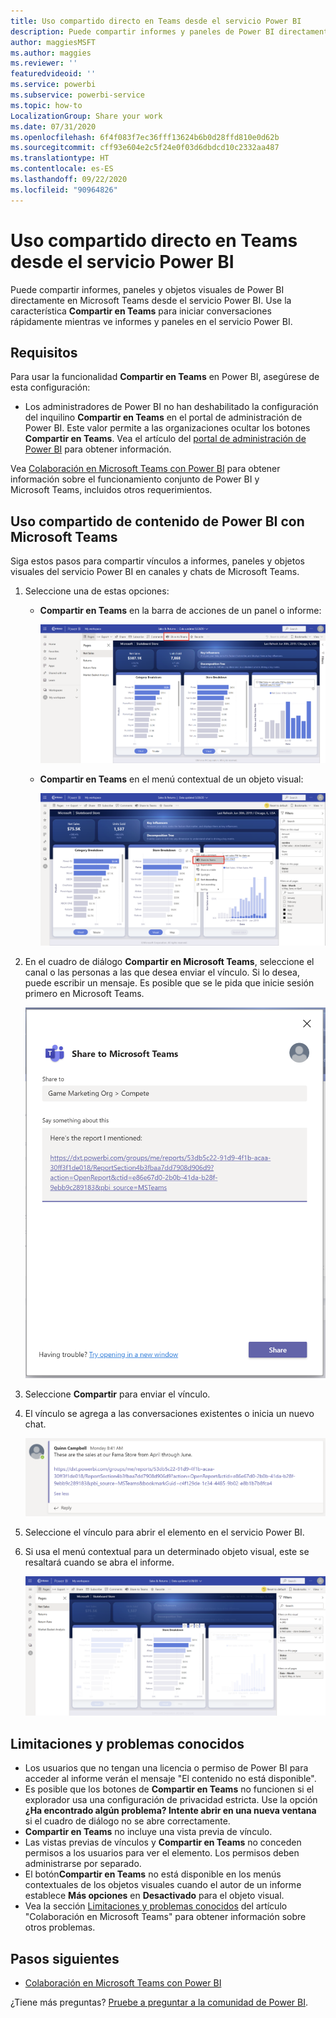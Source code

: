 ```yaml
---
title: Uso compartido directo en Teams desde el servicio Power BI
description: Puede compartir informes y paneles de Power BI directamente en Microsoft Teams desde el servicio Power BI.
author: maggiesMSFT
ms.author: maggies
ms.reviewer: ''
featuredvideoid: ''
ms.service: powerbi
ms.subservice: powerbi-service
ms.topic: how-to
LocalizationGroup: Share your work
ms.date: 07/31/2020
ms.openlocfilehash: 6f4f083f7ec36fff13624b6b0d28ffd810e0d62b
ms.sourcegitcommit: cff93e604e2c5f24e0f03d6dbdcd10c2332aa487
ms.translationtype: HT
ms.contentlocale: es-ES
ms.lasthandoff: 09/22/2020
ms.locfileid: "90964826"
---
```

# <a name="share-directly-to-microsoft-teams-from-the-power-bi-service"></a>Uso compartido directo en Teams desde el servicio Power BI

Puede compartir informes, paneles y objetos visuales de Power BI directamente en Microsoft Teams desde el servicio Power BI. Use la característica **Compartir en Teams** para iniciar conversaciones rápidamente mientras ve informes y paneles en el servicio Power BI.

## <a name="requirements"></a>Requisitos

Para usar la funcionalidad **Compartir en Teams** en Power BI, asegúrese de esta configuración:

- Los administradores de Power BI no han deshabilitado la configuración del inquilino **Compartir en Teams** en el portal de administración de Power BI. Este valor permite a las organizaciones ocultar los botones **Compartir en Teams**. Vea el artículo del [portal de administración de Power BI](../admin/service-admin-portal.md#share-to-teams-tenant-setting) para obtener información.

Vea [Colaboración en Microsoft Teams con Power BI](service-collaborate-microsoft-teams.md) para obtener información sobre el funcionamiento conjunto de Power BI y Microsoft Teams, incluidos otros requerimientos.

## <a name="share-power-bi-content-to-microsoft-teams"></a>Uso compartido de contenido de Power BI con Microsoft Teams

Siga estos pasos para compartir vínculos a informes, paneles y objetos visuales del servicio Power BI en canales y chats de Microsoft Teams.

1. Seleccione una de estas opciones:

   * **Compartir en Teams** en la barra de acciones de un panel o informe:

       ![Captura de pantalla del botón Compartir en Teams en la barra de acciones.](media/service-share-report-teams/service-teams-share-to-teams-action-bar-button.png)
    
   * **Compartir en Teams** en el menú contextual de un objeto visual:
    
      ![Captura de pantalla del botón Compartir en Teams en el menú contextual de un objeto visual.](media/service-share-report-teams/service-teams-share-to-teams-visual-context-menu.png)

1. En el cuadro de diálogo **Compartir en Microsoft Teams**, seleccione el canal o las personas a las que desea enviar el vínculo. Si lo desea, puede escribir un mensaje. Es posible que se le pida que inicie sesión primero en Microsoft Teams.

    ![Captura de pantalla del cuadro de diálogo Compartir en Microsoft Teams con información y mensaje.](media/service-share-report-teams/service-teams-share-to-teams-dialog.png)

1. Seleccione **Compartir** para enviar el vínculo.
    
1. El vínculo se agrega a las conversaciones existentes o inicia un nuevo chat.

    ![Captura de pantalla de la conversación de Microsoft Teams con vínculo a un elemento de Power BI.](media/service-share-report-teams/service-teams-share-to-teams-deep-link.png)

1. Seleccione el vínculo para abrir el elemento en el servicio Power BI.

1. Si usa el menú contextual para un determinado objeto visual, este se resaltará cuando se abra el informe.

    ![Captura de pantalla del informe de Power BI abierto con un objeto visual específico resaltado.](media/service-share-report-teams/service-teams-share-to-teams-spotlight-visual.png)


## <a name="known-issues-and-limitations"></a>Limitaciones y problemas conocidos

- Los usuarios que no tengan una licencia o permiso de Power BI para acceder al informe verán el mensaje "El contenido no está disponible".
- Es posible que los botones de **Compartir en Teams** no funcionen si el explorador usa una configuración de privacidad estricta. Use la opción **¿Ha encontrado algún problema? Intente abrir en una nueva ventana** si el cuadro de diálogo no se abre correctamente.
- **Compartir en Teams** no incluye una vista previa de vínculo.
- Las vistas previas de vínculos y **Compartir en Teams** no conceden permisos a los usuarios para ver el elemento. Los permisos deben administrarse por separado.
- El botón**Compartir en Teams** no está disponible en los menús contextuales de los objetos visuales cuando el autor de un informe establece **Más opciones** en **Desactivado** para el objeto visual.
- Vea la sección [Limitaciones y problemas conocidos](service-collaborate-microsoft-teams.md#known-issues-and-limitations) del artículo "Colaboración en Microsoft Teams" para obtener información sobre otros problemas.

## <a name="next-steps"></a>Pasos siguientes

- [Colaboración en Microsoft Teams con Power BI](service-collaborate-microsoft-teams.md)

¿Tiene más preguntas? [Pruebe a preguntar a la comunidad de Power BI](https://community.powerbi.com/).

